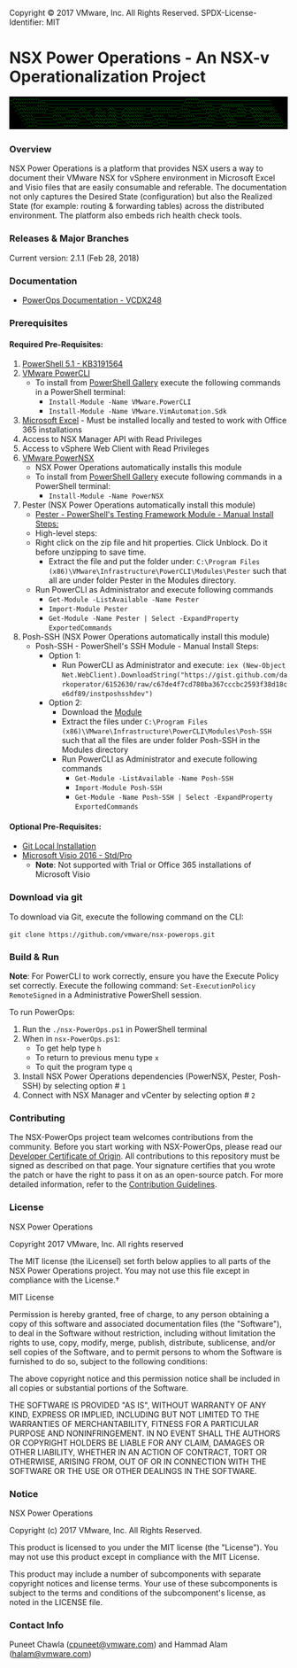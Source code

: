 Copyright © 2017 VMware, Inc. All Rights Reserved.
SPDX-License-Identifier: MIT
# NSX Power Operations - An NSX-v Operationalization Project

![logo](logo.png)

### Overview
NSX Power Operations is a platform that provides NSX users a way to document their VMware NSX for vSphere environment in Microsoft Excel and Visio files that are easily consumable and referable. The documentation not only captures the Desired State (configuration) but also the Realized State (for example: routing & forwarding tables) across the distributed environment. The platform also embeds rich health check tools.

### Releases & Major Branches
Current version: 2.1.1 (Feb 28, 2018)

### Documentation

* [PowerOps Documentation - VCDX248](http://www.vcdx248.com/)

### Prerequisites

#### Required Pre-Requisites:

1. [PowerShell 5.1 - KB3191564](https://support.microsoft.com/en-us/help/3191564/update-for-windows-management-framework-5-1-for-windows-8-1-and-window)
2. [VMware PowerCLI](https://code.vmware.com/web/dp/tool/vmware-powercli/)
    * To install from [PowerShell Gallery](https://www.powershellgallery.com/) execute the following commands in a PowerShell terminal:
        * `Install-Module -Name VMware.PowerCLI`
        * `Install-Module -Name VMware.VimAutomation.Sdk`
3. [Microsoft Excel](https://products.office.com/en-us/excel) - Must be installed locally and tested to work with Office 365 installations
4. Access to NSX Manager API with Read Privileges
5. Access to vSphere Web Client with Read Privileges
6. [VMware PowerNSX](http://powernsx.github.io)
    * NSX Power Operations automatically installs this module
    * To install from [PowerShell Gallery](https://www.powershellgallery.com/) execute following commands in a PowerShell terminal:
        * `Install-Module -Name PowerNSX`
7. Pester (NSX Power Operations automatically install this module)
    * [Pester - PowerShell's Testing Framework Module - Manual Install Steps:](http://www.powershellmagazine.com/2014/03/12/get-started-with-pester-powershell-unit-testing-framework/)
    * High-level steps:
     * Right click on the zip file and hit properties. Click Unblock. Do it before unzipping to save time.
        * Extract the file and put the folder under: `C:\Program Files (x86)\VMware\Infrastructure\PowerCLI\Modules\Pester` such that all are under folder Pester in the Modules directory.
     * Run PowerCLI as Administrator and execute following commands
         * `Get-Module -ListAvailable -Name Pester`
         * `Import-Module Pester`
         * `Get-Module -Name Pester | Select -ExpandProperty ExportedCommands`
8. Posh-SSH (NSX Power Operations automatically install this module)
    * Posh-SSH - PowerShell's SSH Module - Manual Install Steps:
        * Option 1:
            * Run PowerCLI as Administrator and execute: 
            `iex (New-Object Net.WebClient).DownloadString("https://gist.github.com/darkoperator/6152630/raw/c67de4f7cd780ba367cccbc2593f38d18ce6df89/instposhsshdev")`
        * Option 2:
            * Download the [Module](https://github.com/darkoperator/Posh-SSH/archive/master.zip)
            * Extract the files under `C:\Program Files (x86)\VMware\Infrastructure\PowerCLI\Modules\Posh-SSH` such that all the files are under folder Posh-SSH in the Modules directory
            * Run PowerCLI as Administrator and execute following commands
                * `Get-Module -ListAvailable -Name Posh-SSH`
                * `Import-Module Posh-SSH`
                * `Get-Module -Name Posh-SSH | Select -ExpandProperty ExportedCommands`

#### Optional Pre-Requisites:

* [Git Local Installation](https://git-scm.com/)
* [Microsoft Visio 2016 - Std/Pro](https://products.office.com/en-us/visio)
    * **Note**: Not supported with Trial or Office 365 installations of Microsoft Visio

### Download via git
    
To download via Git, execute the following command on the CLI:

`git clone https://github.com/vmware/nsx-powerops.git`

### Build & Run

**Note**: For PowerCLI to work correctly, ensure you have the Execute Policy set correctly. Execute the following command: `Set-ExecutionPolicy RemoteSigned` in a Administrative PowerShell session.

To run PowerOps:

1. Run the `./nsx-PowerOps.ps1` in PowerShell terminal
2. When in `nsx-PowerOps.ps1`:
    * To get help type `h`
    * To return to previous menu type `x`
    * To quit the program type `q`
3. Install NSX Power Operations dependencies (PowerNSX, Pester, Posh-SSH) by selecting option # `1`
4. Connect with NSX Manager and vCenter by selecting option # `2`

### Contributing
The NSX-PowerOps project team welcomes contributions from the community. Before you start working with NSX-PowerOps, please read our [Developer Certificate of Origin](https://cla.vmware.com/dco). All contributions to this repository must be signed as described on that page. Your signature certifies that you wrote the patch or have the right to pass it on as an open-source patch. For more detailed information, refer to the [Contribution Guidelines](CONTRIBUTING.md).

### License
NSX Power Operations

Copyright 2017 VMware, Inc.  All rights reserved                

The MIT license (the ìLicenseî) set forth below applies to all parts of the NSX Power Operations project.  You may not use this file except in compliance with the License.†

MIT License

Permission is hereby granted, free of charge, to any person obtaining a copy of this software and associated documentation files (the "Software"), to deal in the Software without restriction, including without limitation the rights to use, copy, modify, merge, publish, distribute, sublicense, and/or sell copies of the Software, and to permit persons to whom the Software is furnished to do
so, subject to the following conditions:

The above copyright notice and this permission notice shall be included in all copies or substantial portions of the Software.

THE SOFTWARE IS PROVIDED "AS IS", WITHOUT WARRANTY OF ANY KIND, EXPRESS OR IMPLIED, INCLUDING BUT NOT LIMITED TO THE WARRANTIES OF MERCHANTABILITY, FITNESS FOR A PARTICULAR PURPOSE AND NONINFRINGEMENT. IN NO EVENT SHALL THE AUTHORS OR COPYRIGHT HOLDERS BE LIABLE FOR ANY CLAIM, DAMAGES OR OTHER LIABILITY, WHETHER IN AN ACTION OF CONTRACT, TORT OR OTHERWISE, ARISING FROM, OUT OF OR IN CONNECTION WITH THE SOFTWARE OR THE USE OR OTHER DEALINGS IN THE SOFTWARE.

### Notice
NSX Power Operations

Copyright (c) 2017 VMware, Inc. All Rights Reserved. 

This product is licensed to you under the MIT license (the "License").  You may not use this product except in compliance with the MIT License.  

This product may include a number of subcomponents with separate copyright notices and license terms. Your use of these subcomponents is subject to the terms and conditions of the subcomponent's license, as noted in the LICENSE file. 

### Contact Info
Puneet Chawla (cpuneet@vmware.com) and Hammad Alam (halam@vmware.com)
